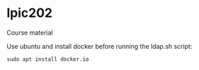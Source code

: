 # lpic202
Course material

Use ubuntu and install docker before running the ldap.sh script:

<code>sudo apt install docker.io</code>
